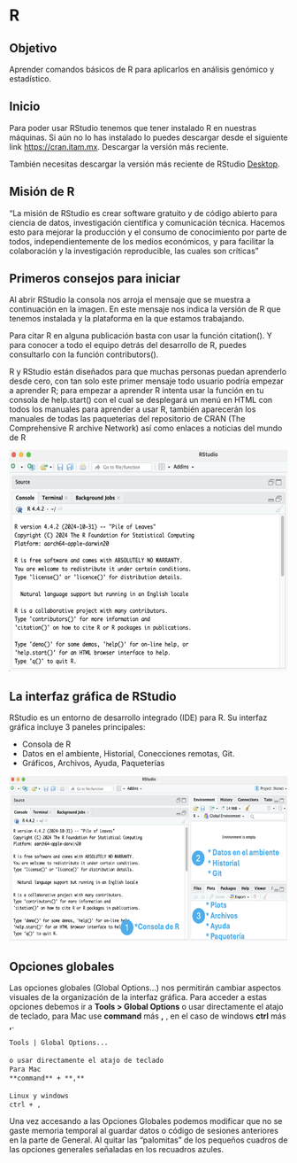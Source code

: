# R

## Objetivo

Aprender comandos básicos de R para aplicarlos en análisis genómico y estadístico.

## Inicio

Para poder usar RStudio tenemos que tener instalado R en nuestras máquinas. Si aún no lo has instalado lo puedes descargar desde el siguiente link https://cran.itam.mx. Descargar la versión más reciente.

También necesitas descargar la versión más reciente de RStudio [Desktop](https://posit.co/download/rstudio-desktop/).

## Misión de R

“La misión de RStudio es crear software gratuito y de código abierto para ciencia de datos, investigación científica y comunicación técnica. Hacemos esto para mejorar la producción y el consumo de conocimiento por parte de todos, independientemente de los medios económicos, y para facilitar la colaboración y la investigación reproducible, las cuales son críticas”

## Primeros consejos para iniciar

Al abrir RStudio la consola nos arroja el mensaje que se muestra a continuación en la imagen. En este mensaje nos indica la versión de R que tenemos instalada y la plataforma en la que estamos trabajando. 

Para citar R en alguna publicación basta con usar la función citation(). Y para conocer a todo el equipo detrás del desarrollo de R, puedes consultarlo con la función contributors(). 

R y RStudio están diseñados para que muchas personas puedan aprenderlo desde cero, con tan solo este primer mensaje todo usuario podría empezar a aprender R; para empezar a aprender R intenta usar la función en tu consola de help.start() con el cual se desplegará un menú en HTML con todos los manuales para aprender a usar R, también aparecerán los manuales de todas las paqueterías del repositorio de CRAN (The Comprehensive R archive Network) así como enlaces a noticias del mundo de R

<p align="center">
  <img src="https://github.com/Martinez-Gregorio-Hector/AnalisisGenomico-EcologiaFESIztacala/blob/main/Unidad2/FigurasUnidad2/RStudio1.png? raw=true" alt="shell" width="600" height="400">
</p>

## La interfaz gráfica de RStudio

RStudio es un entorno de desarrollo integrado (IDE) para R. Su interfaz gráfica incluye 3 paneles principales:

* Consola de R
* Datos en el ambiente, Historial, Conecciones remotas, Git.
* Gráficos, Archivos, Ayuda, Paqueterías

<p align="center">
  <img src="https://github.com/Martinez-Gregorio-Hector/AnalisisGenomico-EcologiaFESIztacala/blob/main/Unidad2/FigurasUnidad2/RStudio2.png? raw=true" alt="shell" width="600" height="300">
</p>

## Opciones globales

Las opciones globales (Global Options…) nos permitirán cambiar aspectos visuales de la organización de la interfaz gráfica. Para acceder a estas opciones debemos ir a **Tools > Global Options** o usar directamente el atajo de teclado, para Mac use **command** más **,** , en el caso de windows **ctrl** más **,**. 
```
Tools | Global Options...

o usar directamente el atajo de teclado
Para Mac
**command** + **,**

Linux y windows
ctrl + ,
```
Una vez accesando a las Opciones Globales podemos modificar que no se gaste memoria temporal al guardar datos o código de sesiones anteriores en la parte de General. Al quitar las “palomitas” de los pequeños cuadros de las opciones generales señaladas en los recuadros azules.




